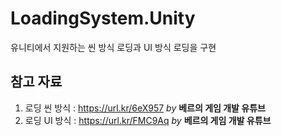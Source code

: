 # LoadingSystem.Unity
유니티에서 지원하는 씬 방식 로딩과 UI 방식 로딩을 구현
## 참고 자료 
1) 로딩 씬 방식 : https://url.kr/6eX957 _by_ __베르의 게임 개발 유튜브__ 
2) 로딩 UI 방식 : https://url.kr/FMC9Aq _by_ __베르의 게임 개발 유튜브__  
